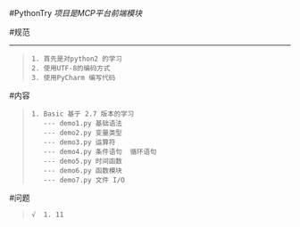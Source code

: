 #PythonTry
    *项目是MCP平台前端模块*



#规范

 ---

>     1. 首先是对python2 的学习
>     2. 使用UTF-8的编码方式
>     3. 使用PyCharm 编写代码


#内容

>     1. Basic 基于 2.7 版本的学习
>        --- demo1.py 基础语法
>        --- demo2.py 变量类型
>        --- demo3.py 运算符
>        --- demo4.py 条件语句  循环语句
>        --- demo5.py 时间函数
>        --- demo6.py 函数模块
>        --- demo7.py 文件 I/O



#问题

>     √  1. 11

